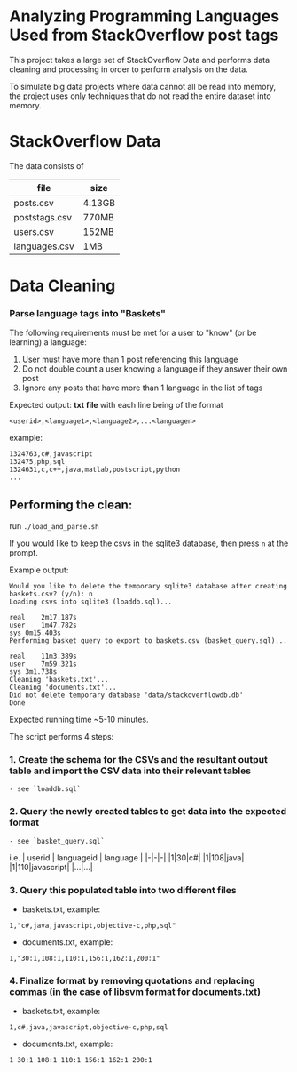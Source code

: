# Analyzing Programming Languages Used from StackOverflow post tags
This project takes a large set of StackOverflow Data and performs data cleaning and processing in order to perform analysis on the data.

To simulate big data projects where data cannot all be read into memory, the project uses only techniques that do not read the entire dataset into memory.

# StackOverflow Data
The data consists of

|file|size|
|-|-|
|posts.csv|4.13GB|
|poststags.csv|770MB|
|users.csv|152MB|
|languages.csv|1MB|

# Data Cleaning
### Parse language tags into "Baskets"

The following requirements must be met for a user to "know" (or be learning) a language:

1. User must have more than 1 post referencing this language
2. Do not double count a user knowing a language if they answer their own post
3. Ignore any posts that have more than 1 language in the list of tags

Expected output:
**txt file** with each line being of the format

`<userid>,<language1>,<language2>,...<languagen>`

example:
```
1324763,c#,javascript
132475,php,sql
1324631,c,c++,java,matlab,postscript,python
...
```

## Performing the clean:
run `./load_and_parse.sh`

If you would like to keep the csvs in the sqlite3 database, then press `n` at the prompt.

Example output:

```
Would you like to delete the temporary sqlite3 database after creating baskets.csv? (y/n): n
Loading csvs into sqlite3 (loaddb.sql)...

real	2m17.187s
user	1m47.782s
sys	0m15.403s
Performing basket query to export to baskets.csv (basket_query.sql)...

real	11m3.389s
user	7m59.321s
sys	3m1.738s
Cleaning 'baskets.txt'...
Cleaning 'documents.txt'...
Did not delete temporary database 'data/stackoverflowdb.db'
Done
```

Expected running time ~5-10 minutes.

The script performs 4 steps:
### 1. Create the schema for the CSVs and the resultant output table and import the CSV data into their relevant tables

    - see `loaddb.sql`

### 2. Query the newly created tables to get data into the expected format

    - see `basket_query.sql`

i.e.
| userid | languageid | language |
|-|-|-|
|1|30|c#|
|1|108|java|
|1|110|javascript|
|...|...|

### 3. Query this populated table into two different files

- baskets.txt, example:

`1,"c#,java,javascript,objective-c,php,sql"`

- documents.txt, example:

`1,"30:1,108:1,110:1,156:1,162:1,200:1"`

### 4. Finalize format by removing quotations and replacing commas (in the case of libsvm format for documents.txt)

- baskets.txt, example:

`1,c#,java,javascript,objective-c,php,sql`

- documents.txt, example:

`1 30:1 108:1 110:1 156:1 162:1 200:1`